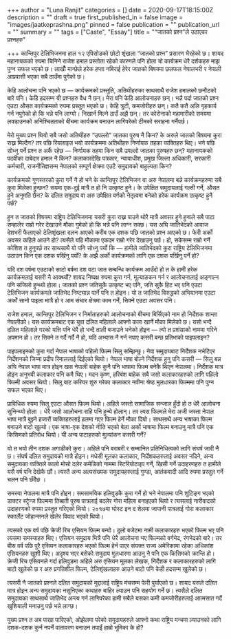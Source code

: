 +++
author = "Luna Ranjit"
categories = []
date = 2020-09-17T18:15:00Z
description = ""
draft = true
first_published_in = false
image = "images/jaatkoprashna.png"
pinned = false
publication = ""
publication_url = ""
summary = ""
tags = ["Caste", "Essay"]
title = "“जातको प्रश्न”ले उठाएका प्रश्नहरु"

+++
कान्तिपुर टेलिभिजनमा हाल १२ एपिसोडको छोटो शृंखला “जातको प्रश्न” प्रसारण भैरहेको छ। शायद महानायकको रुपमा चिनिने राजेश हमाल प्रस्तोता रहेको कारणले पनि होला यो कार्यक्रम धेरै दर्शकहरु माझ पुग्न सफल भएको छ। लाखौँ मान्छेले हरेक हप्ता नबिराई हेरेर जातको बिषयमा छलफल नेपालभरी र नेपाली आप्रवासी भएका सबै ठाउँमा पुगेको छ।

केहि आलोचना पनि भएको छ — कार्यक्रमको प्रस्तुति, अतिथीहरुका साथसाथै राजेश हमालको छनौटको बारे पनि। केहि हदसम्म यी प्रश्नहरु वैध नै छन्। मेरा पनि केहि आलोचनाहरु छन्। भन्नै पर्दा जातको प्रश्न एउटा औसत कार्यक्रमको रुपमा प्रस्तुत भएको छ। केहि त्रुटी, कमजोरीहरु छन्। कतै कतै अलि गृहकार्य गर्न नपुगेको हो कि भन्ने पनि लाग्यो। निखार्न मिल्ने ठाउँ अझै छन्। तर कोरोनाको महामारीको समयमा लक्डाउनको अनिश्चितताको बीचमा कार्यक्रम बनाउन लागिपरेको टीमको सराहना गर्नैपर्छ।

मेरो मुख्य प्रश्न थियो सबै जसो अतिथीहरु “उपल्लो” जातका पुरुष नै किन? के अरुले जातको बिषयमा कुरा राख्न मिल्दैन? तर पछि रियलाइज भयो कार्यक्रममा अतिथीहरु निर्णायक तहका व्यक्तिहरु थिए। भने पछि सोध्नु पर्ने प्रश्न त अर्कै रहेछ — निर्णायक तहमा किन सबै उपल्लो जातका पुरुषहरु छन्? महानायकको पदवीका दाबेदार हमाल नै किन? कलाकारदेखि पत्रकार, न्यायाधीश, प्रमुख जिल्ला अधिकारी, सरकारी कर्मचारी, राजनीतिज्ञसम्म नेपालको सम्पूर्ण क्षेत्रमा एउटै समुदायको बाहुल्यता किन?

कार्यक्रमको गुणस्तरको कुरा गर्ने नै हो भने के कान्तिपुर टेलिभिजन वा अरु नेपालमा बन्ने कार्यक्रमहरुमा सबै कुरा मिलेका हुन्छन? सयमा एक-दुई मात्रै त हो नि उत्कृष्ट हुने। के उपेक्षित समुदायलाई गल्ती गर्ने, औसत हुने अनुमति छैन? के दलित समुदाय वा अरु उपेक्षित वर्गको नेतृत्वमा बनेको हरेक कार्यक्रम उत्कृष्ट हुनै पर्छ?

हुन त जातको विषयमा राष्ट्रिय टेलिभिजनमा यसरी कुरा राख्न पाउने थोरै मात्रै अवसर हुने हुनाले सबै पाटा सम्हालेर राम्रो गरेर देखाउने मौका गुमेको हो कि भन्ने पनि लाग्न सक्छ। यस अघि जातिभेदको आवाज देशभरी फैलाएको टेलिशृंखला दलन आएको करीब एक दशक पछि जातको प्रश्न आएको छ। फेरी अर्को अवसर कहिले आउने हो? त्यसैले यहि मौकामा एकदम राम्रो गरेर देखाउनु पर्छ। हो, सकेसम्म राम्रो गर्ने कोशिश त हुनुपर्छ तर साथसाथै यो पनि सोध्नु पर्यो कि — हामीले जातिभेदको कुरा राष्ट्रिय टेलिभिजनमा उठाउन किन एक दशक पर्खिनु पर्यो? के अझै अर्को कार्यक्रमको लागि एक दशक पर्खिनु पर्ने हो?

यदि दश वर्षमा एउटाको साटो बर्षमा दश वटा जात सम्बन्धि कार्यक्रम आउँदो हो त के हामी हरेक कार्यक्रमलाई यसरी नै आक्थ्यौं? शायद निष्पक्ष रुपमा कुरा गर्न, मूल्याङकन गर्न र आलोचनालाई अङ्गाल्न पनि सजिलो हुन्थ्यो होला। जातको प्रश्न जतिसुकै उत्कृष्ट भए पनि, जति सुकै हिट भए पनि एउटा टेलिभिजन कार्यक्रमले जातिभेद निम्ट्यान्न पार्ने पनि त होइन। यो त जातिभेद विरुद्धको अभियानमा एउटा अर्को सानो पाइला मात्रै हो र आम संचार क्षेत्रमा काम गर्ने, सिक्ने एउटा अवसर पनि।

राजेश हमाल, कान्तिपुर टेलिभिजन र निर्माताहरुको आलोचनाको बीचमा बिर्सिएको नाम हो निर्देशक शान्ता नेपालीको। यस कार्यक्रमबाट एक युवा दलित महिलाले आफ्नो कला खार्ने मौका मिलेको छ। यसो भन्दै दलित महिलाले गरको यत्ति पनि धेरै हो भन्दै ताली बजाउने भनेको होइन — त्यो त प्रशंसाको नाममा गरिने अपमान हो। तर सिक्ने त गर्दै गर्दै नै हो, यदि अभ्यास नै गर्न नपाए कसरी बन्छ प्रतिभाको पाइपलाइन?

पाइपलाइनको कुरा गर्दा नेपाल भाषाको पहिलो फिल्म सिलु सम्झिन्छु। नेवा समुदायबाट निर्देशक नभेटिएर निर्देशनको जिम्मा प्रदीप रिमाललाई दिईएको थियो। नेपाल भाषा बोल्ने निर्देशक हुनु पनि कसरी — सिलु बन्न अघि नेपाल भाषा मात्र होइन खस नेपाली बाहेक कुनै पनि भाषामा फिल्म बनेकै थिएन नेपालमा। निर्देशक मात्र होइन अनुभवी कलाकार पनि कमै थिए। मदन कृष्ण, हरिबंश बाहेक सबै जसो कलाकारहरुको लागि पहिलो फिल्मी अवसर थियो। सिलु बाट करियर शुरु गरेका कलाकार नवीना श्रेष्ठ मुलधारका फिल्ममा पनि पुग्न सफल भएका थिए।

प्राविधिक रुपमा सिलु एउटा औसत फिल्म थियो। अहिले जस्तो सामाजिक सन्जाल हुँदो हो त धेरै आलोचना सुनिन्थ्यो होला । धेरै जसो आलोचना सहि पनि हुन्थे होलान्। तर त्यस फिल्मले मेरा अजी जस्ता नेपाल भाषा मात्रै बुझ्ने हजारौं व्यक्तिहरुलाई हलमा गएर फिल्म हेर्ने मौका दियो। साथसाथै अन्य भाषाका फिल्म बनाउने बाटो खुल्यो। एक भाषा-एक देशको नीति भएको बेला अर्को भाषामा फिल्म बनाउनु मात्रै पनि एक किसिमको प्रतिरोध थियो। यी अन्य पाटाहरुको मुल्यांकन कसरी गर्ने?

यो त भयो तीन दशक अगाडीको कुरा। अहिले पनि बराबरी र सम्मानित प्रतिनिधित्वको लागि संघर्ष जारी नै छ। संघर्ष दलित समुदायको मात्रै होइन। मधेसी मूलका कलाकार, निर्देशकहरुलाई अवसर नदिने, अन्य समुदायका व्यक्तिले कालो मोसो दलेर कमेडिको नाममा स्टिरियोटाइप गर्ने, खिसी गर्ने उदाहरणहरु त हामीले यसै वर्ष पनि देखेकै छौं। त्यस्तै अन्य अल्पसंख्यक समुदायहरुलाई गुण्डा, आतंकवादी आदि रुपमा प्रस्तुत गर्ने चलन पनि छँदैछ ।

समस्या नेपालमा मात्रै पनि होइन। समसामयिक हलिवुडकै कुरा गर्ने हो भने नेपालमा पनि शुटिङ्ग भएको डाक्टर स्ट्रेन्ज फिल्ममा तिब्बती पुरुष पात्रलाई बदलेर गोरा महिला बनाइएको थियो र त्यसलाई नारीवादको उदाहरणको रुपमा प्रस्तुत गरिएको थियो। २०१७मा घोस्ट इन द शेलमा जापानी पात्रलाई गोरा कलाकार स्कार्लेट जोहान्सनले खेलेर विवाद भएको थियो।

त्यसको एक वर्ष पछि क्रेजी रिच एसियन फिल्म बन्यो। ठुलो बजेटमा नामी कलाकारहरु भएको फिल्म भए पनि त्यसमा समस्याहरु थिए। एसियन समुदाय भित्रै पनि धेरै आलोचना भए फिल्मको वर्गभेद, रंगभेदको बारे। तर बीस वर्ष पछि पुरै एसियन कलाकारहरु भएको फिल्म हेर्न पाएर संयक्त राज्य अमेरिकामा रहेका अधिकांश एसियनहरु खुशी थिए। अदृश्य भएर बसेको समुदाय मुलधारमा आउनु नै पनि एक किसिमको क्रान्ति हो। क्रेजी रिच एसियनले गर्दा हलिवुडमा अहिले अरु एसियन मूलका लेखक, निर्देशक र कलाकारहरुको लागि बाटो खुलेको छ र अरु प्रगतिशील फिल्म, टेलिशृंखलाहरु आउने बाटो पनि केही हदसम्म खुलेको छ।

त्यसरी नै जातको प्रश्नले दलित समुदायको मुद्दालाई राष्ट्रिय मंचसम्म फेरी पुर्याएको छ। शायद यसले दलित मात्र होइन अन्य समुदायका नसुनिएका कथाहरु बाहिर ल्याउन पनि सहयोग गर्ने छ। त्यसैले दलित समुदायका साथसाथै जातिभेद अन्त्य गर्न लागिपरेका हामी सबैले यसका कमी कमजोरीहरुलाई आत्मसात गर्दै खुशियाली मनाउनु पर्छ भन्ने लाग्छ।

मुख्य प्रश्न त अब पाखा पारिएको, ओझेलमा परेको समुदायहरुले आफ्नो कथा राष्ट्रिय मन्चमा ल्याउनको लागि दशक-दशक कुर्न नपर्ने वातावरण बनाउन तपाईं हाम्रो भूमिका के हो?